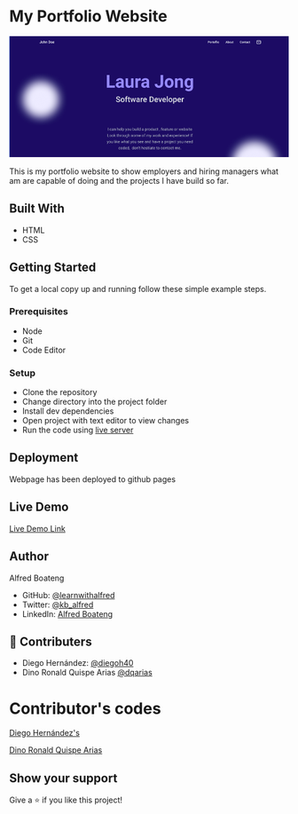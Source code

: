 # My Portfolio Website

![Portfolio](images/portfolio.png)

This is my portfolio website to show employers and hiring managers what am are capable of doing and the projects I have build so far.

## Built With

- HTML
- CSS

## Getting Started

To get a local copy up and running follow these simple example steps.

### Prerequisites

- Node
- Git
- Code Editor

### Setup

- Clone the repository
- Change directory into the project folder
- Install dev dependencies
- Open project with text editor to view changes
- Run the code using [live server](https://www.google.com/search?client=safari&rls=en&q=live+server&ie=UTF-8&oe=UTF-8)

## Deployment

Webpage has been deployed to github pages

## Live Demo

[Live Demo Link](https://learnwithalfred.github.io/portfolio-website/)

## Author

Alfred Boateng

- GitHub: [@learnwithalfred](https://github.com/learnwithalfred)
- Twitter: [@kb_alfred](https://twitter.com/kb_alfred)
- LinkedIn: [Alfred Boateng](https://www.linkedin.com/in/alfred-boateng-704670138/)

## 🤝 Contributers

- Diego Hernández: [@diegoh40](https://github.com/diegoh40)
- Dino Ronald Quispe Arias [@dqarias](https://github.com/dqarias)

# Contributor's codes

[Diego Hernández's](https://github.com/diegoh40/Diego-Portfolio/pull/3)

[Dino Ronald Quispe Arias](https://github.com/dqarias/Portafolio.git)

## Show your support

Give a ⭐️ if you like this project!
